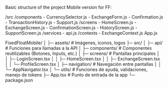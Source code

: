 Basic structure of the project Mobile version for FF:

/src
  /components
    - CurrencySelector.js
    - ExchangeForm.js
    - Confirmation.js
    - TransactionHistory.js
    - Support.js
  /screens
    - HomeScreen.js
    - ExchangeScreen.js
    - ConfirmationScreen.js
    - HistoryScreen.js
    - SupportScreen.js
  /services
    - api.js
  /contexts
    - ExchangeContext.js
  App.js

FixedFloatMobile/
│
├─ assets/               # Imágenes, iconos, logos
├─ src/
│   ├─ api/              # Funciones para llamadas a la API
│   ├─ components/       # Componentes reutilizables (Botones, Inputs, etc.)
│   ├─ screens/          # Pantallas principales
│   │   ├─ LoginScreen.tsx
│   │   ├─ HomeScreen.tsx
│   │   ├─ ExchangeScreen.tsx
│   │   └─ ProfileScreen.tsx
│   ├─ navigation/       # Navegación entre pantallas
│   │   └─ AppNavigator.tsx
│   └─ utils/            # Funciones de ayuda, validaciones, manejo de tokens
├─ App.tsx               # Punto de entrada de la app
└─ package.json
